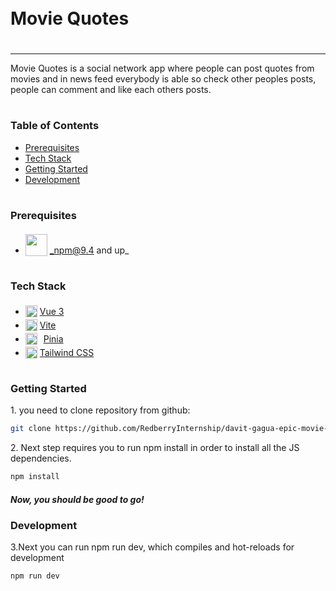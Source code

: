 <div style="display:flex; align-items: center">
  <h1 style="position:relative; top: -6px" >Movie Quotes</h1>
</div>

---

Movie Quotes is a social network app where people can post quotes from movies and in news feed everybody is able so check other peoples posts, people can comment
and like each others posts.

#

### Table of Contents

- [Prerequisites](#prerequisites)
- [Tech Stack](#tech-stack)
- [Getting Started](#getting-started)
- [Development](#development)

#

### Prerequisites

- <img src="https://upload.wikimedia.org/wikipedia/commons/thumb/d/db/Npm-logo.svg/2560px-Npm-logo.svg.png" width="35" style="position: relative; top: 4px" /> _npm@9.4 and up_

#

### Tech Stack

- <img src="https://vuejs.org/images/logo.png" height="19" style="position: relative; top: 4px" /> [Vue 3](https://vuejs.org/guide/introduction.html)
- <img src="https://camo.githubusercontent.com/61e102d7c605ff91efedb9d7e47c1c4a07cef59d3e1da202fd74f4772122ca4e/68747470733a2f2f766974656a732e6465762f6c6f676f2e737667" height="19"  style="position: relative; top: 4px" /> [Vite](https://vitejs.dev/guide/)
- <img src="https://pinia.vuejs.org/logo.svg" height="19" style="position: relative; top: 4px;padding-right:6px" /> [Pinia](https://pinia.vuejs.org/introduction.html)
- <img src="https://upload.wikimedia.org/wikipedia/commons/thumb/d/d5/Tailwind_CSS_Logo.svg/2048px-Tailwind_CSS_Logo.svg.png" height="19"  style="position: relative; top: 4px" /> [Tailwind CSS](https://tailwindcss.com/docs/installation)

#

### Getting Started

1\. you need to clone repository from github:

```sh
git clone https://github.com/RedberryInternship/davit-gagua-epic-movie-quotes-front.git
```

2\. Next step requires you to run npm install in order to install all the JS dependencies.

```sh
npm install
```

##### Now, you should be good to go!

### Development

3\.Next you can run npm run dev, which compiles and hot-reloads for development

```sh
npm run dev
```
